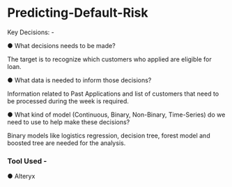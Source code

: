 # Predicting-Default-Risk

Key Decisions: -

● What decisions needs to be made?

The target is to recognize which customers who applied are eligible for loan.

● What data is needed to inform those decisions?

Information related to Past Applications and list of customers that need to be processed during the week is required.

● What kind of model (Continuous, Binary, Non-Binary, Time-Series) do we need to use to help make these decisions?

Binary models like logistics regression, decision tree, forest model and boosted tree are needed for the analysis.

### Tool Used - 
● Alteryx 

